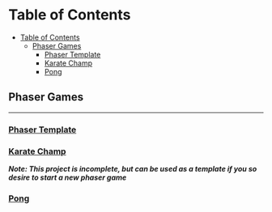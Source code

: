 # Table of Contents  

- [Table of Contents](#table-of-contents)
  - [Phaser Games](#phaser-games)
    - [<a href="phaser/template/README.md">Phaser Template</a>](#phaser-template)
    - [<a href="phaser/karatechamp/README.md">Karate Champ</a>](#karate-champ)
    - [<a href="phaser/pong/README.md">Pong</a>](#pong)



## Phaser Games
<hr/>

### <a href="phaser/template/README.md">Phaser Template</a>

### <a href="phaser/karatechamp/README.md">Karate Champ</a>
***Note: This project is incomplete, but can be used as a template if you so desire to start a new phaser game***

### <a href="phaser/pong/README.md">Pong</a>